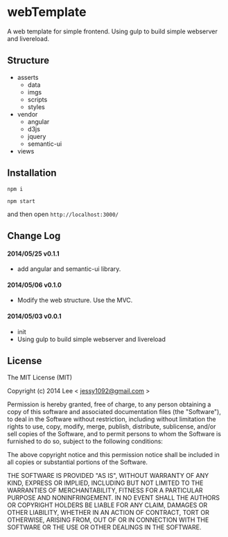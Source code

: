 webTemplate
=============
A web template for simple frontend. Using gulp to build simple webserver and livereload.

## Structure

- asserts
    + data
    + imgs
    + scripts
    + styles
- vendor
    + angular
    + d3js
    + jquery
    + semantic-ui
- views

## Installation

`npm i`

`npm start`

and then open `http://localhost:3000/`

## Change Log

#### 2014/05/25 v0.1.1
- add angular and semantic-ui library.

#### 2014/05/06 v0.1.0
- Modify the web structure. Use the MVC.

#### 2014/05/03 v0.0.1
- init
- Using gulp to build simple webserver and livereload

## License

The MIT License (MIT)

Copyright (c) 2014 Lee  < jessy1092@gmail.com >

Permission is hereby granted, free of charge, to any person obtaining a copy of
this software and associated documentation files (the "Software"), to deal in
the Software without restriction, including without limitation the rights to
use, copy, modify, merge, publish, distribute, sublicense, and/or sell copies of
the Software, and to permit persons to whom the Software is furnished to do so,
subject to the following conditions:

The above copyright notice and this permission notice shall be included in all
copies or substantial portions of the Software.

THE SOFTWARE IS PROVIDED "AS IS", WITHOUT WARRANTY OF ANY KIND, EXPRESS OR
IMPLIED, INCLUDING BUT NOT LIMITED TO THE WARRANTIES OF MERCHANTABILITY, FITNESS
FOR A PARTICULAR PURPOSE AND NONINFRINGEMENT. IN NO EVENT SHALL THE AUTHORS OR
COPYRIGHT HOLDERS BE LIABLE FOR ANY CLAIM, DAMAGES OR OTHER LIABILITY, WHETHER
IN AN ACTION OF CONTRACT, TORT OR OTHERWISE, ARISING FROM, OUT OF OR IN
CONNECTION WITH THE SOFTWARE OR THE USE OR OTHER DEALINGS IN THE SOFTWARE.
